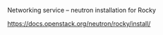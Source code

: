 Networking service – neutron installation for Rocky

https://docs.openstack.org/neutron/rocky/install/
